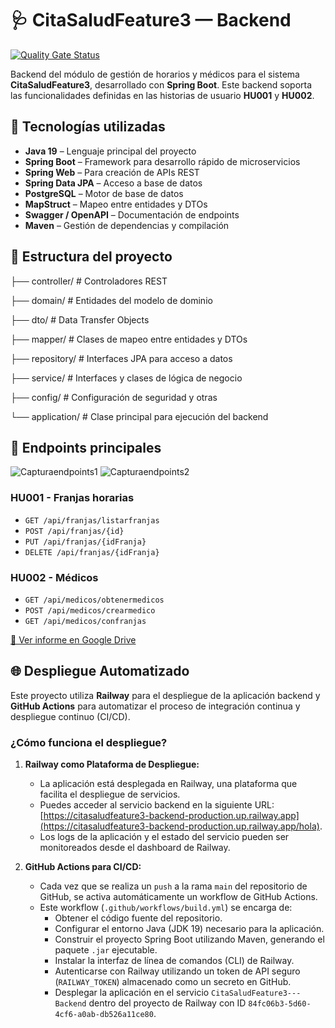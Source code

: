 # 🩺 CitaSaludFeature3 — Backend
[![Quality Gate Status](https://sonarcloud.io/api/project_badges/measure?project=juangomez77udea_CitaSaludFeature3-QA&metric=alert_status)](https://sonarcloud.io/summary/new_code?id=juangomez77udea_CitaSaludFeature3-QA)

Backend del módulo de gestión de horarios y médicos para el sistema **CitaSaludFeature3**, desarrollado con **Spring Boot**. Este backend soporta las funcionalidades definidas en las historias de usuario **HU001** y **HU002**.

## 🚀 Tecnologías utilizadas

- **Java 19** – Lenguaje principal del proyecto
- **Spring Boot** – Framework para desarrollo rápido de microservicios
- **Spring Web** – Para creación de APIs REST
- **Spring Data JPA** – Acceso a base de datos
- **PostgreSQL** – Motor de base de datos
- **MapStruct** – Mapeo entre entidades y DTOs
- **Swagger / OpenAPI** – Documentación de endpoints
- **Maven** – Gestión de dependencias y compilación

## 📁 Estructura del proyecto

├── controller/ # Controladores REST

├── domain/ # Entidades del modelo de dominio

├── dto/ # Data Transfer Objects

├── mapper/ # Clases de mapeo entre entidades y DTOs

├── repository/ # Interfaces JPA para acceso a datos

├── service/ # Interfaces y clases de lógica de negocio

├── config/ # Configuración de seguridad y otras

└── application/ # Clase principal para ejecución del backend


## 🎯 Endpoints principales

![Capturaendpoints1](https://github.com/user-attachments/assets/3764a71b-96d5-41b7-a6b0-359daebcab4f)
![Capturaendpoints2](https://github.com/user-attachments/assets/fae3c139-b654-44f9-a180-946635c33d5a)

### HU001 - Franjas horarias
- `GET /api/franjas/listarfranjas`
- `POST /api/franjas/{id}`
- `PUT /api/franjas/{idFranja}`
- `DELETE /api/franjas/{idFranja}`

### HU002 - Médicos
- `GET /api/medicos/obtenermedicos`
- `POST /api/medicos/crearmedico`
- `GET /api/medicos/confranjas`

[📁 Ver informe en Google Drive](https://drive.google.com/drive/folders/1XUitjg92WoS88TUI2N9mPXSZcm5BNcuW?usp=sharing)

## 🌐 Despliegue Automatizado

Este proyecto utiliza **Railway** para el despliegue de la aplicación backend y **GitHub Actions** para automatizar el proceso de integración continua y despliegue continuo (CI/CD).

### ¿Cómo funciona el despliegue?

1.  **Railway como Plataforma de Despliegue:**
    * La aplicación está desplegada en Railway, una plataforma que facilita el despliegue de servicios.
    * Puedes acceder al servicio backend en la siguiente URL:[https://citasaludfeature3-backend-production.up.railway.app](https://citasaludfeature3-backend-production.up.railway.app/hola).
    * Los logs de la aplicación y el estado del servicio pueden ser monitoreados desde el dashboard de Railway.

2.  **GitHub Actions para CI/CD:**
    * Cada vez que se realiza un `push` a la rama `main` del repositorio de GitHub, se activa automáticamente un workflow de GitHub Actions.
    * Este workflow (`.github/workflows/build.yml`) se encarga de:
        * Obtener el código fuente del repositorio.
        * Configurar el entorno Java (JDK 19) necesario para la aplicación.
        * Construir el proyecto Spring Boot utilizando Maven, generando el paquete `.jar` ejecutable.
        * Instalar la interfaz de línea de comandos (CLI) de Railway.
        * Autenticarse con Railway utilizando un token de API seguro (`RAILWAY_TOKEN`) almacenado como un secreto en GitHub.
        * Desplegar la aplicación en el servicio `CitaSaludFeature3---Backend` dentro del proyecto de Railway con ID `84fc06b3-5d60-4cf6-a0ab-db526a11ce80`.




